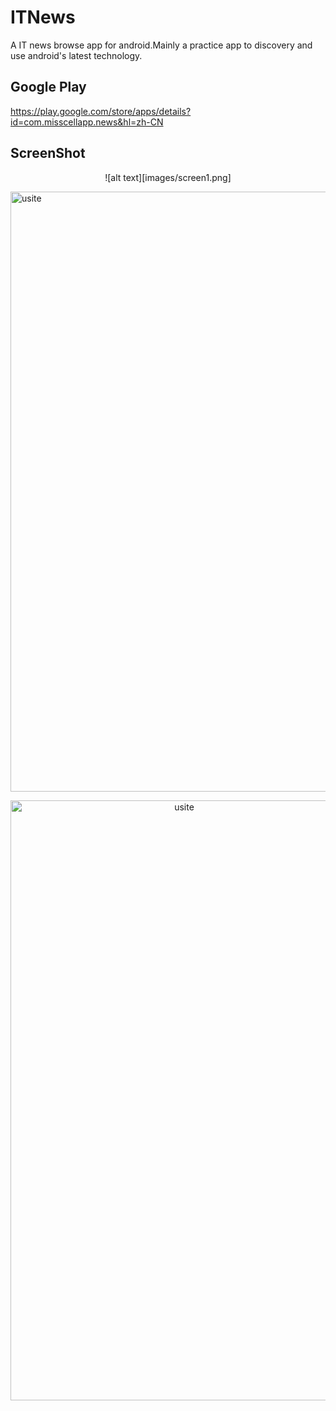 # ITNews
A IT news browse app for android.Mainly a practice app to discovery and use android's latest technology.

## Google Play
https://play.google.com/store/apps/details?id=com.misscellapp.news&hl=zh-CN

## ScreenShot

<p align="center">
![alt text][images/screen1.png]

  <img src="https://raw.github.com/chenjishi/usite/master/image_1.png?raw=true" 
  alt="usite" height="960" width="540"/>
</p>
<p align="center">
  <img src="https://raw.github.com/chenjishi/usite/master/image_3.png?raw=true" 
  alt="usite" height="960" width="540"/>
</p>
